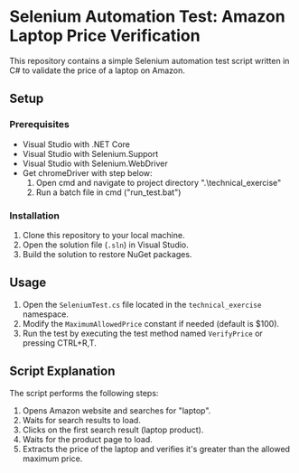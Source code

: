 ﻿# Selenium Automation Test: Amazon Laptop Price Verification

This repository contains a simple Selenium automation test script written in C# to validate the price of a laptop on Amazon.

## Setup

### Prerequisites

- Visual Studio with .NET Core
- Visual Studio with Selenium.Support
- Visual Studio with Selenium.WebDriver
- Get chromeDriver with step below:
  1. Open cmd and navigate to project directory ".\technical_exercise\"
  2. Run a batch file in cmd ("run_test.bat")

### Installation

1. Clone this repository to your local machine.
2. Open the solution file (`.sln`) in Visual Studio.
3. Build the solution to restore NuGet packages.

## Usage

1. Open the `SeleniumTest.cs` file located in the `technical_exercise` namespace.
2. Modify the `MaximumAllowedPrice` constant if needed (default is $100).
3. Run the test by executing the test method named `VerifyPrice` or pressing CTRL+R,T.

## Script Explanation

The script performs the following steps:

1. Opens Amazon website and searches for "laptop".
2. Waits for search results to load.
3. Clicks on the first search result (laptop product).
4. Waits for the product page to load.
5. Extracts the price of the laptop and verifies it's greater than the allowed maximum price.
